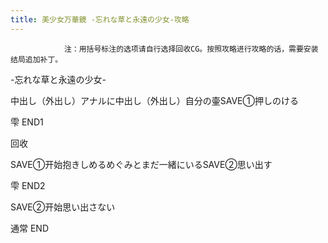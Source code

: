 ```yaml
---
title: 美少女万華鏡 -忘れな草と永遠の少女-攻略
---
```


                注：用括号标注的选项请自行选择回收CG。按照攻略进行攻略的话，需要安装结局追加补丁。

-忘れな草と永遠の少女-

中出し（外出し）アナルに中出し（外出し）自分の壷SAVE①押しのける

雫 END1

回收

SAVE①开始抱きしめるめぐみとまだ一緒にいるSAVE②思い出す

雫 END2

SAVE②开始思い出さない

通常 END
              
